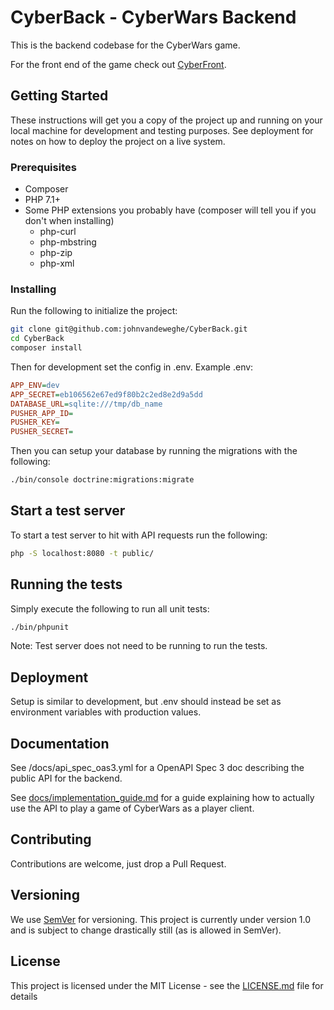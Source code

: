 # CyberBack - CyberWars Backend

This is the backend codebase for the CyberWars game.

For the front end of the game check out [CyberFront](https://github.com/JonHarder/CyberFront).

## Getting Started

These instructions will get you a copy of the project up and running on your local machine for development and testing purposes. See deployment for notes on how to deploy the project on a live system.

### Prerequisites

- Composer 
- PHP 7.1+
- Some PHP extensions you probably have (composer will tell you if you don't when installing)
  - php-curl
  - php-mbstring
  - php-zip
  - php-xml

### Installing

Run the following to initialize the project:
```bash
git clone git@github.com:johnvandeweghe/CyberBack.git
cd CyberBack
composer install
```

Then for development set the config in .env.
Example .env:
```ini
APP_ENV=dev
APP_SECRET=eb106562e67ed9f80b2c2ed8e2d9a5dd
DATABASE_URL=sqlite:///tmp/db_name
PUSHER_APP_ID=
PUSHER_KEY=
PUSHER_SECRET=
```

Then you can setup your database by running the migrations with the following:
```bash
./bin/console doctrine:migrations:migrate
```

## Start a test server
To start a test server to hit with API requests run the following:
```bash
php -S localhost:8080 -t public/
```

## Running the tests
Simply execute the following to run all unit tests:
```bash
./bin/phpunit
```
Note: Test server does not need to be running to run the tests.

## Deployment

Setup is similar to development, but .env should instead be set as environment variables with production values.

## Documentation

See /docs/api_spec_oas3.yml for a OpenAPI Spec 3 doc describing the public API for the backend. 

See [docs/implementation_guide.md](docs/implementation_guide.md) for a guide explaining how to actually use the API to play a game of CyberWars as a player client.

## Contributing
Contributions are welcome, just drop a Pull Request.

## Versioning

We use [SemVer](http://semver.org/) for versioning. This project is currently under version 1.0 and is subject to change drastically still (as is allowed in SemVer).

## License

This project is licensed under the MIT License - see the [LICENSE.md](LICENSE.md) file for details
